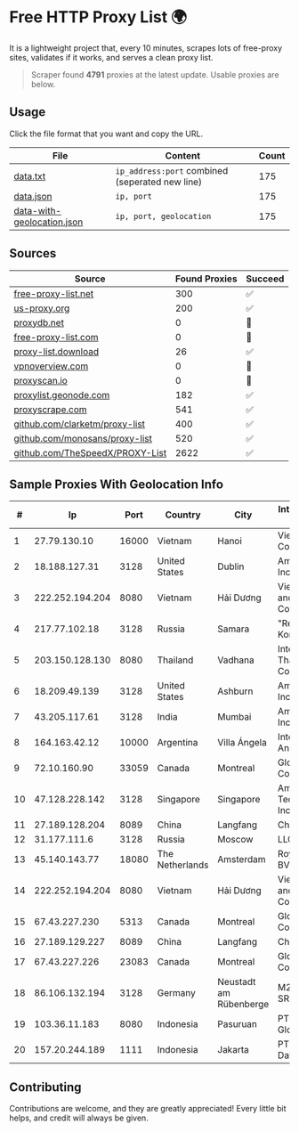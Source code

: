 
# Free HTTP Proxy List 🌍

It is a lightweight project that, every 10 minutes, scrapes lots of free-proxy sites, validates if it works, and serves a clean proxy list.


> Scraper found **4791** proxies at the latest update. Usable proxies are below.

## Usage

Click the file format that you want and copy the URL.


|File|Content|Count|
|----|-------|-----|
|[data.txt](https://raw.githubusercontent.com/themiralay/Proxy-List-World/master/data.txt)|`ip_address:port` combined (seperated new line)|175|
|[data.json](https://raw.githubusercontent.com/themiralay/Proxy-List-World/master/data.json)|`ip, port`|175|
|[data-with-geolocation.json](https://raw.githubusercontent.com/themiralay/Proxy-List-World/master/data-with-geolocation.json)|`ip, port, geolocation`|175|

## Sources

|Source|Found Proxies|Succeed|
|------|-------------|-------|
|[free-proxy-list.net](https://free-proxy-list.net)|300|✅|
|[us-proxy.org](https://www.us-proxy.org)|200|✅|
|[proxydb.net](http://proxydb.net)|0|🚫|
|[free-proxy-list.com](https://free-proxy-list.com/?page=&port=&type%5B%5D=http&type%5B%5D=https&up_time=0&search=Search)|0|🚫|
|[proxy-list.download](https://www.proxy-list.download/HTTP)|26|✅|
|[vpnoverview.com](https://vpnoverview.com/privacy/anonymous-browsing/free-proxy-servers)|0|🚫|
|[proxyscan.io](https://www.proxyscan.io)|0|🚫|
|[proxylist.geonode.com](https://proxylist.geonode.com/api/proxy-list?limit=300&page=1&sort_by=lastChecked&sort_type=desc&protocols=http,https)|182|✅|
|[proxyscrape.com](https://api.proxyscrape.com/v2/?request=displayproxies&protocol=http&timeout=10000&country=all&ssl=all&anonymity=all)|541|✅|
|[github.com/clarketm/proxy-list](https://raw.githubusercontent.com/clarketm/proxy-list/master/proxy-list-raw.txt)|400|✅|
|[github.com/monosans/proxy-list](https://raw.githubusercontent.com/monosans/proxy-list/main/proxies/http.txt)|520|✅|
|[github.com/TheSpeedX/PROXY-List](https://raw.githubusercontent.com/TheSpeedX/PROXY-List/master/http.txt)|2622|✅|


## Sample Proxies With Geolocation Info

|#|Ip|Port|Country|City|Internet Service Provider|
|-|--|----|-------|----|-------------------------|
|1|27.79.130.10|16000|Vietnam|Hanoi|Viettel Corporation|
|2|18.188.127.31|3128|United States|Dublin|Amazon.com, Inc.|
|3|222.252.194.204|8080|Vietnam|Hải Dương|VietNam Post and Telecom Corporation|
|4|217.77.102.18|3128|Russia|Samara|"Region Svyaz Konsalt" LLC|
|5|203.150.128.130|8080|Thailand|Vadhana|Internet Thailand Company Ltd|
|6|18.209.49.139|3128|United States|Ashburn|Amazon.com, Inc.|
|7|43.205.117.61|3128|India|Mumbai|Amazon.com, Inc.|
|8|164.163.42.12|10000|Argentina|Villa Ángela|Interret Villa Angela SRL|
|9|72.10.160.90|33059|Canada|Montreal|GloboTech Communications|
|10|47.128.228.142|3128|Singapore|Singapore|Amazon Technologies Inc|
|11|27.189.128.204|8089|China|Langfang|Chinanet|
|12|31.177.111.6|3128|Russia|Moscow|LLC Smart Ape|
|13|45.140.143.77|18080|The Netherlands|Amsterdam|RoyaleHosting BV|
|14|222.252.194.204|8080|Vietnam|Hải Dương|VietNam Post and Telecom Corporation|
|15|67.43.227.230|5313|Canada|Montreal|GloboTech Communications|
|16|27.189.129.227|8089|China|Langfang|Chinanet|
|17|67.43.227.226|23083|Canada|Montreal|GloboTech Communications|
|18|86.106.132.194|3128|Germany|Neustadt am Rübenberge|M247 Europe SRL|
|19|103.36.11.183|8080|Indonesia|Pasuruan|PT Awinet Global Mandiri|
|20|157.20.244.189|1111|Indonesia|Jakarta|PT.Global Media Data Prima|



## Contributing

Contributions are welcome, and they are greatly appreciated! Every
little bit helps, and credit will always be given.

